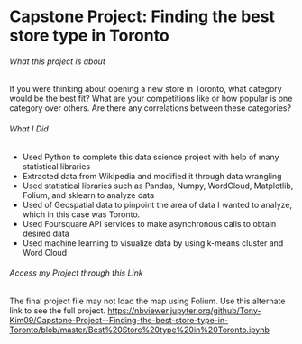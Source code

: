 # Capstone Project: Finding the best store type in Toronto
###### What this project is about
If you were thinking about opening a new store in Toronto, what category would be the best fit? What are your competitions like or how popular is one category over others. Are there any correlations between these categories? 
###### What I Did 
- Used Python to complete this data science project with help of many statistical libraries
- Extracted data from Wikipedia and modified it through data wrangling
- Used statistical libraries such as Pandas, Numpy, WordCloud, Matplotlib, Folium, and sklearn to analyze data
- Used of Geospatial data to pinpoint the area of data I wanted to analyze, which in this case was Toronto.
- Used Foursquare API services to make asynchronous calls to obtain desired data
- Used machine learning to visualize data by using k-means cluster and Word Cloud

###### Access my Project through this Link
The final project file may not load the map using Folium. Use this alternate link to see the full project.
https://nbviewer.jupyter.org/github/Tony-Kim09/Capstone-Project--Finding-the-best-store-type-in-Toronto/blob/master/Best%20Store%20type%20in%20Toronto.ipynb
